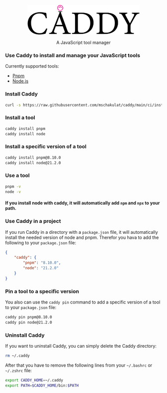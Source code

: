 <p align="center">
    <img alt="Caddy" src="./caddy.png?raw=true" width="360">
</p>

<p align="center">
    A JavaScript tool manager
</p>

### Use Caddy to install and manage your JavaScript tools

Currently supported tools:

- [Pnpm](https://pnpm.io/)
- [Node.js](https://nodejs.org/en/)

### Install Caddy

```bash
curl -s https://raw.githubusercontent.com/mschakulat/caddy/main/ci/install.sh | bash
```

### Install a tool

```bash
caddy install pnpm
caddy install node
```

### Install a specific version of a tool

```bash
caddy install pnpm@8.10.0
caddy install node@21.2.0
```

### Use a tool

```bash
pnpm -v
node -v
```

#### **If you install node with caddy, it will automatically add `npm` and `npx` to your path.**

### Use Caddy in a project

If you run Caddy in a directory with a `package.json` file,
it will automatically install the needed version of node and pnpm.
Therefor you hava to add the following to your `package.json` file:

```json
{
    "caddy": {
        "pnpm": "8.10.0",
        "node": "21.2.0"
    }
}
```

### Pin a tool to a specific version

You also can use the `caddy pin` command to add a specific version of a tool to your `package.json` file:

```bash
caddy pin pnpm@8.10.0
caddy pin node@21.2.0
```

### Uninstall Caddy

If you want to uninstall Caddy, you can simply delete the Caddy directory:

```bash
rm ~/.caddy
```

After that you have to remove the following lines from your `~/.bashrc` or `~/.zshrc` file:

```bash
export CADDY_HOME=~/.caddy
export PATH=$CADDY_HOME/bin:$PATH
```
